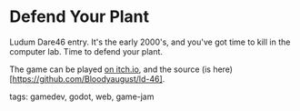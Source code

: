 # Defend Your Plant

Ludum Dare46 entry. It's the early 2000's, and you've got time to kill in the computer lab. Time to defend your plant.

The game can be played [on itch.io](https://synsugarstudio.itch.io/ld-46), and the source (is here)[https://github.com/Bloodyaugust/ld-46].

tags: gamedev, godot, web, game-jam

